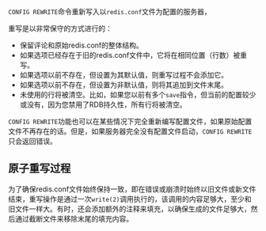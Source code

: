 `CONFIG REWRITE`命令重新写入以`redis.conf`文件为配置的服务器，

重写是以非常保守的方式进行的：

* 保留评论和原始redis.conf的整体结构。
* 如果选项已经存在于旧的redis.conf文件中，它将在相同位置（行数）被重写。
* 如果选项以前不存在，但设置为其默认值，则重写过程不会添加它。
* 如果选项以前不存在，但设置为非默认值，则将其追加到文件末尾。
* 未使用的行将被清空。比如，如果您以前有多个`save`指令，但当前的配置较少或没有，因为您禁用了RDB持久性，所有行将被清空。

`CONFIG REWRITE`功能也可以在某些情况下完全重新编写配置文件，如果原始配置文件不再存在的话。但是，如果服务器完全没有配置文件启动，`CONFIG REWRITE`只会返回错误。

## 原子重写过程

为了确保redis.conf文件始终保持一致，即在错误或崩溃时始终以旧文件或新文件结束，重写操作是通过一次`write(2)`调用执行的，该调用的内容足够大，至少和旧文件一样大。有时，还会添加额外的注释来填充，以确保生成的文件足够大，然后通过截断文件来移除末尾的填充内容。
